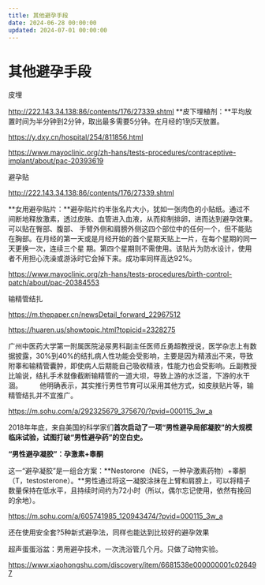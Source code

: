```yaml
---
title: 其他避孕手段
date: 2024-06-28 00:00:00
updated: 2024-07-01 00:00:00
---
```



# 其他避孕手段

皮埋

http://222.143.34.138:86/contents/176/27339.shtml
**皮下埋植剂：**平均放置时间为半分钟到2分钟，取出最多需要5分钟。在月经的1到5天放置。
 

https://y.dxy.cn/hospital/254/811856.html

https://www.mayoclinic.org/zh-hans/tests-procedures/contraceptive-implant/about/pac-20393619

避孕贴

http://222.143.34.138:86/contents/176/27339.shtml

**女用避孕贴片：**避孕贴片约半张名片大小，犹如一张肉色的小贴纸。通过不间断地释放激素，透过皮肤、血管进入血液，从而抑制排卵，进而达到避孕效果。可以贴在臀部、腹部、 手臂外侧和肩膀外侧这四个部位中的任何一个，但不能贴在胸部。在月经的第一天或是月经开始的首个星期天贴上一片，在每个星期的同一天更换一次，连续三个星 期。第四个星期则不需使用。该贴片为防水设计，使用者不用担心洗澡或游泳时它会掉下来。成功率同样高达92%。

https://www.mayoclinic.org/zh-hans/tests-procedures/birth-control-patch/about/pac-20384553

输精管结扎

https://m.thepaper.cn/newsDetail_forward_22967512

https://huaren.us/showtopic.html?topicid=2328275

广州中医药大学第一附属医院泌尿男科副主任医师丘勇超教授说，医学杂志上有数据披露，30%到40%的结扎病人性功能会受影响，主要是因为精液出不来，导致附睾和输精管囊肿，即使病人后期能自己吸收精液，性能力也会受影响。丘副教授比喻说，结扎手术就像截断输精管的一道大坝，导致上游的水泛滥，下游的水干涸。
　　 他明确表示，其实推行男性节育可以采用其他方式，如皮肤贴片等，输精管结扎并不宜推广。

https://m.sohu.com/a/292325679_375670/?pvid=000115_3w_a

2018年年底，来自美国的科学家们**首次启动了一项“男性避孕局部凝胶”的大规模临床试验，试图打破“男性避孕药”的空白史。**

**“男性避孕凝胶”：孕激素+睾酮**

这一“避孕凝胶”是一组合方案：**Nestorone（NES，一种孕激素药物）+睾酮（T，testosterone）。**男性通过将这一凝胶涂抹在上臂和肩膀上，可以将精子数量保持在低水平，且持续时间约为72小时（所以，偶尔忘记使用，依然有挽回的余地）。

https://m.sohu.com/a/605741985_120943474/?pvid=000115_3w_a


还在使用安全套?5种新式避孕法，同样也能达到比较好的避孕效果






超声蛋蛋浴盆：男用避孕技术，一次洗浴管几个月。只做了动物实验。


https://www.xiaohongshu.com/discovery/item/6681538e000000001c026497
